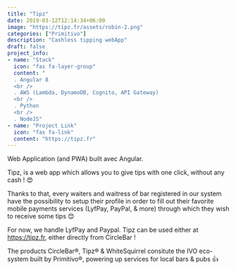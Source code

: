 ```yaml
---
title: "Tipz"
date: 2019-03-12T12:14:34+06:00
image: "https://tipz.fr/assets/robin-2.png"
categories: ["Primitivo"]
description: "Cashless tipping webApp"
draft: false
project_info:
- name: "Stack"
  icon: "fas fa-layer-group"
  content: "
  . Angular 8
  <br />
  . AWS (Lambda, DynamoDB, Cognito, API Gateway)
  <br />
  . Python
  <br />
  . NodeJS"
- name: "Project Link"
  icon: "fas fa-link"
  content: "https://tipz.fr"
---
```


Web Application (and PWA) built avec Angular.

Tipz, is a web app which allows you to give tips with one click, without any cash ! 😍

Thanks to that, every waiters and waitress of bar registered in our system have the possibility to setup their profile in order to fill out their favorite mobile payments services (LyfPay, PayPal, & more) through which they wish to receive some tips 😊

For now, we handle LyfPay and Paypal.
Tipz can be used either at https://tipz.fr, either directly from CircleBar !

The products CircleBar®, Tipz® & WhiteSquirrel consitute the IVO eco-system built by Primitivo®, powering up services for local bars & pubs 👍

